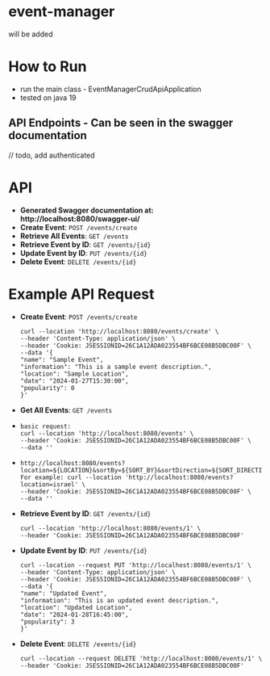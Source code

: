 # event-manager
will be added

# How to Run
* run the main class - EventManagerCrudApiApplication
* tested on java 19

## API Endpoints - Can be seen in the swagger documentation
// todo, add authenticated

# API 
- **Generated Swagger documentation at: http://localhost:8080/swagger-ui/**
- **Create Event**: `POST /events/create`
- **Retrieve All Events**: `GET /events`
- **Retrieve Event by ID**: `GET /events/{id}`
- **Update Event by ID**: `PUT /events/{id}`
- **Delete Event**: `DELETE /events/{id}`


# Example API Request
- **Create Event**: `POST /events/create`
  ~~~ 
  curl --location 'http://localhost:8080/events/create' \
  --header 'Content-Type: application/json' \
  --header 'Cookie: JSESSIONID=26C1A12ADA023554BF6BCE08B5DBC00F' \
  --data '{
  "name": "Sample Event",
  "information": "This is a sample event description.",
  "location": "Sample Location",
  "date": "2024-01-27T15:30:00",
  "popularity": 0
  }' 
  ~~~

- **Get All Events**: `GET /events`
- 
  ~~~
  basic request:
  curl --location 'http://localhost:8080/events' \
  --header 'Cookie: JSESSIONID=26C1A12ADA023554BF6BCE08B5DBC00F' \
  --data ''
  ~~~
- ~~~
  http://localhost:8080/events?location=${LOCATION}&sortBy=${SORT_BY}&sortDirection=${SORT_DIRECTION}
  For example: curl --location 'http://localhost:8080/events?location=israel' \
  --header 'Cookie: JSESSIONID=26C1A12ADA023554BF6BCE08B5DBC00F' \
  --data ''
  ~~~

- **Retrieve Event by ID**: `GET /events/{id}`
  ~~~
  curl --location 'http://localhost:8080/events/1' \
  --header 'Cookie: JSESSIONID=26C1A12ADA023554BF6BCE08B5DBC00F'
  ~~~
- **Update Event by ID**: `PUT /events/{id}`
  ~~~
  curl --location --request PUT 'http://localhost:8080/events/1' \
  --header 'Content-Type: application/json' \
  --header 'Cookie: JSESSIONID=26C1A12ADA023554BF6BCE08B5DBC00F' \
  --data '{
  "name": "Updated Event",
  "information": "This is an updated event description.",
  "location": "Updated Location",
  "date": "2024-01-28T16:45:00",
  "popularity": 3
  }'
  ~~~
- **Delete Event**: `DELETE /events/{id}`
  ~~~
  curl --location --request DELETE 'http://localhost:8080/events/1' \
  --header 'Cookie: JSESSIONID=26C1A12ADA023554BF6BCE08B5DBC00F'
  ~~~
